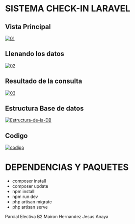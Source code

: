 # SISTEMA CHECK-IN LARAVEL
## Vista Principal
    
<a href="#"><img src="https://i.ibb.co/XsHHtpd/01.jpg" alt="01" border="0"></a>

## Llenando los datos
<a href="#"><img src="https://i.ibb.co/m5RHFjs/02.jpg" alt="02" border="0"></a>

## Resultado de la consulta
<a href="#"><img src="https://i.ibb.co/k5HFB1P/03.jpg" alt="03" border="0"></a>

## Estructura Base de datos
<a href="#"><img src="https://i.ibb.co/RT1HKzB/Estructura-de-la-DB.jpg" alt="Estructura-de-la-DB" border="0"></a>
## Codigo
<a href="#"><img src="https://i.ibb.co/VQQzTbc/codigo.jpg" alt="codigo" border="0"></a>

# DEPENDENCIAS Y PAQUETES

- composer install 
- composer update 
- npm install
- npm run dev
- php artisan migrate
- php artisan serve

Parcial Electiva B2 
Mairon Hernandez 
Jesus Anaya

